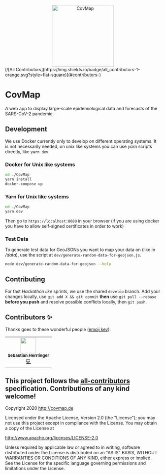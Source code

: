 <div align="center" >
  <a href="https://github.com/alexanderthieme/CovMapper">
    <img style="height: 200px; width: auto;" src="https://github.com/alexanderthieme/CovMapper/raw/master/static/logo.png" alt="CovMap">
  </a>
</div>
<!-- ALL-CONTRIBUTORS-BADGE:START - Do not remove or modify this section -->
[![All Contributors](https://img.shields.io/badge/all_contributors-1-orange.svg?style=flat-square)](#contributors-)
<!-- ALL-CONTRIBUTORS-BADGE:END -->

# CovMap

A web app to display large-scale epidemiological data and forecasts of the SARS-CoV-2 pandemic.

## Development

We use Docker currently only to develop on different operating systems.
It is not necessarily needed, on unix like systems you can use _yarn_ scripts directly, like `yarn dev`.

### Docker for Unix like systems

```bash
cd ./CovMap
yarn install
docker-compose up
```

### Yarn for Unix like systems

```bash
cd ./CovMap
yarn dev
```

Then go to `https://localhost:8080` in your browser (if you are using docker you have to allow self-signed certificates in order to work)

### Test Data

To generate test data for GeoJSONs you want to map your data on (like in _/data_), use the script at `dev/generate-random-data-for-geojson.js`.

```bash
node dev/generate-random-data-for-geojson --help
```

## Contributing

For fast _Hackathon like_ sprints, we use the shared `develop` branch. Add your changes locally, use `git add X && git commit` **then** use `git pull --rebase` **before you push** and resolve possible conflicts locally, then `git push`.

## Contributors ✨

Thanks goes to these wonderful people ([emoji key](https://allcontributors.org/docs/en/emoji-key)):

<!-- ALL-CONTRIBUTORS-LIST:START - Do not remove or modify this section -->
<!-- prettier-ignore-start -->
<!-- markdownlint-disable -->
<table>
  <tr>
    <td align="center"><a href="https://github.com/kommander"><img src="https://avatars2.githubusercontent.com/u/335157?v=4?s=50" width="50px;" alt=""/><br /><sub><b>Sebastian Herrlinger</b></sub></a><br /><a href="https://github.com/CovOpen/CovMapper/commits?author=kommander" title="Code">💻</a></td>
  </tr>
</table>

<!-- markdownlint-restore -->
<!-- prettier-ignore-end -->

<!-- ALL-CONTRIBUTORS-LIST:END -->

## This project follows the [all-contributors](https://github.com/all-contributors/all-contributors) specification. Contributions of any kind welcome!

Copyright 2020 http://covmap.de

Licensed under the Apache License, Version 2.0 (the "License"); you may not use this project except in compliance with the License. You may obtain a copy of the License at

http://www.apache.org/licenses/LICENSE-2.0

Unless required by applicable law or agreed to in writing, software distributed under the License is distributed on an "AS IS" BASIS, WITHOUT WARRANTIES OR CONDITIONS OF ANY KIND, either express or implied. See the License for the specific language governing permissions and limitations under the License.
